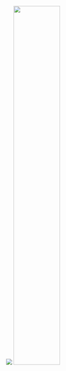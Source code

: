 ![](https://github.com/vasili111/testRepo/blob/master/images/3.jpg)
<img src="https://github.com/vasili111/testRepo/blob/master/images/3.jpg" width="50%" height="50%">
